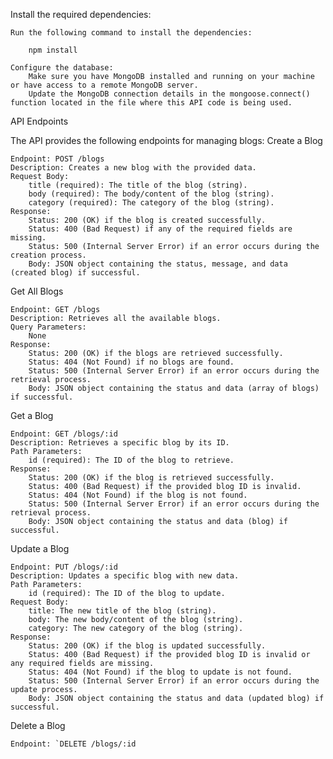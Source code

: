 Install the required dependencies:


    Run the following command to install the dependencies:

        npm install

    Configure the database:
        Make sure you have MongoDB installed and running on your machine or have access to a remote MongoDB server.
        Update the MongoDB connection details in the mongoose.connect() function located in the file where this API code is being used.

API Endpoints

The API provides the following endpoints for managing blogs:
Create a Blog

    Endpoint: POST /blogs
    Description: Creates a new blog with the provided data.
    Request Body:
        title (required): The title of the blog (string).
        body (required): The body/content of the blog (string).
        category (required): The category of the blog (string).
    Response:
        Status: 200 (OK) if the blog is created successfully.
        Status: 400 (Bad Request) if any of the required fields are missing.
        Status: 500 (Internal Server Error) if an error occurs during the creation process.
        Body: JSON object containing the status, message, and data (created blog) if successful.

Get All Blogs

    Endpoint: GET /blogs
    Description: Retrieves all the available blogs.
    Query Parameters:
        None
    Response:
        Status: 200 (OK) if the blogs are retrieved successfully.
        Status: 404 (Not Found) if no blogs are found.
        Status: 500 (Internal Server Error) if an error occurs during the retrieval process.
        Body: JSON object containing the status and data (array of blogs) if successful.

Get a Blog

    Endpoint: GET /blogs/:id
    Description: Retrieves a specific blog by its ID.
    Path Parameters:
        id (required): The ID of the blog to retrieve.
    Response:
        Status: 200 (OK) if the blog is retrieved successfully.
        Status: 400 (Bad Request) if the provided blog ID is invalid.
        Status: 404 (Not Found) if the blog is not found.
        Status: 500 (Internal Server Error) if an error occurs during the retrieval process.
        Body: JSON object containing the status and data (blog) if successful.

Update a Blog

    Endpoint: PUT /blogs/:id
    Description: Updates a specific blog with new data.
    Path Parameters:
        id (required): The ID of the blog to update.
    Request Body:
        title: The new title of the blog (string).
        body: The new body/content of the blog (string).
        category: The new category of the blog (string).
    Response:
        Status: 200 (OK) if the blog is updated successfully.
        Status: 400 (Bad Request) if the provided blog ID is invalid or any required fields are missing.
        Status: 404 (Not Found) if the blog to update is not found.
        Status: 500 (Internal Server Error) if an error occurs during the update process.
        Body: JSON object containing the status and data (updated blog) if successful.

Delete a Blog

    Endpoint: `DELETE /blogs/:id
